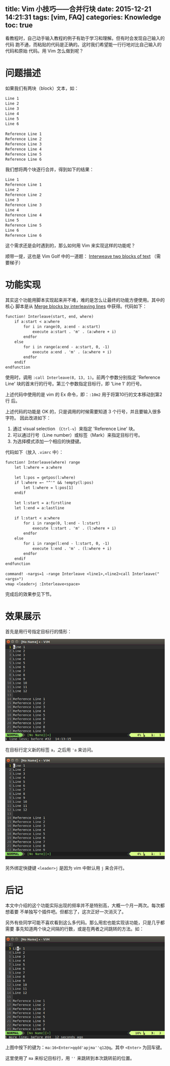 title: Vim 小技巧——合并行块
date: 2015-12-21 14:21:31
tags: [vim, FAQ]
categories: Knowledge
toc: true
---

看教程时，自己动手输入教程的例子有助于学习和理解。但有时会发现自己输入的代码
跑不通，而粘贴的代码是正确的。这时我们希望能一行行地对比自己输入的代码和原始
代码。用 Vim 怎么做到呢？

# 问题描述

如果我们有两块（block）文本，如：

```
Line 1
Line 2
Line 3
Line 4
Line 5
Line 6

Reference Line 1
Reference Line 2
Reference Line 3
Reference Line 4
Reference Line 5
Reference Line 6
```

我们想将两个块逐行合并，得到如下的结果：

```
Line 1
Reference Line 1
Line 2
Reference Line 2
Line 3
Reference Line 3
Line 4
Reference Line 4
Line 5
Reference Line 5
Line 6
Reference Line 6

```

这个需求还是会时遇到的，那么如何用 Vim 来实现这样的功能呢？

顺带一提，这也是 Vim Golf 中的一道题： [Interweave two blocks of text](http://www.vimgolf.com/challenges/4dcd7b572c8e510001000005) （需要梯子）

# 功能实现

其实这个功能用脚本实现起来并不难，难的是怎么让最终的功能方便使用。其中的核心
脚本是从 [Merge blocks by interleaving lines](http://vi.stackexchange.com/questions/4575/merge-blocks-by-interleaving-lines) 中获得。代码如下：

```vimscript
function! Interleave(start, end, where)
    if a:start < a:where
        for i in range(0, a:end - a:start)
            execute a:start . 'm' . (a:where + i)
        endfor
    else
        for i in range(a:end - a:start, 0, -1)
            execute a:end . 'm' . (a:where + i)
        endfor
    endif
endfunction
```

使用时，调用 `:call Interleave(8, 13, 1)`。前两个参数分别指定 'Reference Line'
块的首末行的行号。第三个参数指定目标行，即 'Line 1' 的行号。

上述代码中使用的是 vim 的 Ex 命令，即：`:10m2` 用于将第10行的文本移动到第2行
后。

上述代码的功能是 OK 的，只是调用的时候需要知道 3 个行号，并且要输入很多字符。
因此改进如下：

1. 通过 visual selection （`Ctrl-v`）来指定 'Reference Line' 块。
2. 可以通过行号（Line number）或标签（Mark）来指定目标行号。
3. 为选择模式添加一个相应的快捷键。

代码如下（放入 `.vimrc` 中）：

```vimscript
function! Interleave(where) range
    let l:where = a:where

    let l:pos = getpos(l:where)
    if l:where =~ "^'" && !empty(l:pos)
        let l:where = l:pos[1]
    endif

    let l:start = a:firstline
    let l:end = a:lastline

    if l:start < a:where
        for i in range(0, l:end - l:start)
            execute l:start . 'm' . (l:where + i)
        endfor
    else
        for i in range(l:end - l:start, 0, -1)
            execute l:end . 'm' . (l:where + i)
        endfor
    endif
endfunction

command! -nargs=1 -range Interleave <line1>,<line2>call Interleave("<args>")
vmap <leader>j :Interleave<space>
```

完成后的效果参见下节。

# 效果展示

首先是用行号指定目标行的情形：

![Interleave with line number](/images/2015-12-21-use-line-number.gif)

在目标行定义新的标签 `a`，之后用 `'a` 来访问。

![Interleave with mark](/images/2015-12-21-use-mark.gif)

另外绑定快捷键 `<leader>j` 是因为 vim 中默认用 `j` 来合并行。

# 后记

本文中介绍的这个功能实际出现的频率并不是特别高，大概一个月一两次。每次都想着要
不单独写个插件吧。但都忘了，这次正好一次消灭了。

另外有些同学可能不喜欢看到这么多代码。那么用宏也能实现该功能，只是几乎都需要
事先知道两个块之间隔的行数，或是在两者之间跳转的方法。如：

![Interleave with macro](/images/2015-12-21-use-macro.gif)

上图中按下的键为：`ma:16<Enter>qqdd'apjma''q12@q`。其中 `<Enter>` 为回车键。

这里使用了 `ma` 来标记目标行，用 `''` 来跳转到本次跳转前的位置。

